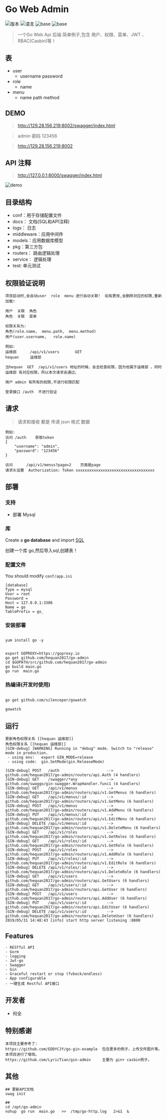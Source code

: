 # Go Web Admin 

![版本](https://img.shields.io/badge/release-1.2.1-blue.svg)
![语言](https://img.shields.io/badge/language-goland1.2-blue.svg)
![base](https://img.shields.io/badge/base-gin-blue.svg)
![base](https://img.shields.io/badge/base-casbin-blue.svg)

> 一个Go Web Api 后端 简单例子,包含 用户、权限、菜单、JWT 、 RBAC(Casbin)等！


## 表
* user     
    * username  password   
* role      
    * name 
* menu     
    * name   path    method


##  DEMO


> http://129.28.156.219:8002/swagger/index.html

> admin  密码 123456

> http://129.28.156.219:8002


## API  注释

> http://127.0.0.1:8000/swagger/index.html

![demo](test/demo.jpg)



## 目录结构
* conf：用于存储配置文件
* docs： 文档(SQL和API注释)
* logs： 日志
* middleware：应用中间件
* models：应用数据库模型
* pkg：第三方包
* routers： 路由逻辑处理
* service： 逻辑处理
* test: 单元测试


## 权限验证说明

```
项目启动时,会自动user  role  menu 进行自动关联!  如有更改,会删除对应的权限,重新加载!

用户  关联  角色  
角色  关联  菜单  
```


```
权限关系为:
角色(role.name,  menu.path,  menu.method)  
用户(user.username,   role.name)

例如:
运维部      /api/v1/users       GET
hequan     运维部

当hequan  GET  /api/v1/users 地址的时候，会去检查权限，因为他属于运维部 ，同时 运维部 有对应权限，所以本次请求会通过。

用户 admin 有所有的权限,不进行权限匹配

登录接口 /auth  不进行验证
```

## 请求

> 请求和接收 都是 传递 json 格式 数据
```
例如:
访问 /auth    获取token
{
	"username": "admin",
	"password": "123456"
}

访问      /api/v1/menus?page=2    页面是page
请求头设置  Authorization: Token xxxxxxxxxxxxxxxxxxxxxxxxxxxxxxxxxxx
```

## 部署

### 支持

- 部署 Mysql

### 库

Create a **go database** and import [SQL](https://github.com/hequan2017/go-admin/blob/master/docs/sql/go.sql)

创建一个库 go,然后导入sql,创建表！

### 配置文件

You should modify `conf/app.ini`

```
[database]
Type = mysql
User = root
Password =
Host = 127.0.0.1:3306
Name = go
TablePrefix = go_
```

### 安装部署
```

yum install go -y 


export GOPROXY=https://goproxy.io
go get github.com/hequan2017/go-admin
cd $GOPATH/src/github.com/hequan2017/go-admin
go build main.go
go run  main.go 
```


### 热编译(开发时使用)
```bash

go get github.com/silenceper/gowatch

gowatch   
```

## 运行


```
更新角色权限关系 [[hequan 运维部]]
角色权限关系 [[hequan 运维部]]
[GIN-debug] [WARNING] Running in "debug" mode. Switch to "release" mode in production.
 - using env:	export GIN_MODE=release
 - using code:	gin.SetMode(gin.ReleaseMode)

[GIN-debug] POST   /auth                     --> github.com/hequan2017/go-admin/routers/api.Auth (4 handlers)
[GIN-debug] GET    /swagger/*any             --> github.com/swaggo/gin-swagger.WrapHandler.func1 (4 handlers)
[GIN-debug] GET    /api/v1/menus             --> github.com/hequan2017/go-admin/routers/api/v1.GetMenus (6 handlers)
[GIN-debug] GET    /api/v1/menus/:id         --> github.com/hequan2017/go-admin/routers/api/v1.GetMenu (6 handlers)
[GIN-debug] POST   /api/v1/menus             --> github.com/hequan2017/go-admin/routers/api/v1.AddMenu (6 handlers)
[GIN-debug] PUT    /api/v1/menus/:id         --> github.com/hequan2017/go-admin/routers/api/v1.EditMenu (6 handlers)
[GIN-debug] DELETE /api/v1/menus/:id         --> github.com/hequan2017/go-admin/routers/api/v1.DeleteMenu (6 handlers)
[GIN-debug] GET    /api/v1/roles             --> github.com/hequan2017/go-admin/routers/api/v1.GetRoles (6 handlers)
[GIN-debug] GET    /api/v1/roles/:id         --> github.com/hequan2017/go-admin/routers/api/v1.GetRole (6 handlers)
[GIN-debug] POST   /api/v1/roles             --> github.com/hequan2017/go-admin/routers/api/v1.AddRole (6 handlers)
[GIN-debug] PUT    /api/v1/roles/:id         --> github.com/hequan2017/go-admin/routers/api/v1.EditRole (6 handlers)
[GIN-debug] DELETE /api/v1/roles/:id         --> github.com/hequan2017/go-admin/routers/api/v1.DeleteRole (6 handlers)
[GIN-debug] GET    /api/v1/users             --> github.com/hequan2017/go-admin/routers/api.GetUsers (6 handlers)
[GIN-debug] GET    /api/v1/users/:id         --> github.com/hequan2017/go-admin/routers/api.GetUser (6 handlers)
[GIN-debug] POST   /api/v1/users             --> github.com/hequan2017/go-admin/routers/api.AddUser (6 handlers)
[GIN-debug] PUT    /api/v1/users/:id         --> github.com/hequan2017/go-admin/routers/api.EditUser (6 handlers)
[GIN-debug] DELETE /api/v1/users/:id         --> github.com/hequan2017/go-admin/routers/api.DeleteUser (6 handlers)
2019/05/31 14:48:43 [info] start http server listening :8000

```




## Features
```
- RESTful API
- Gorm
- logging
- Jwt-go
- Swagger
- Gin
- Graceful restart or stop (fvbock/endless)
- App configurable
- 一键生成 Restful API接口
```


## 开发者
* 何全


## 特别感谢

```
本项目主要参考了:
https://github.com/EDDYCJY/go-gin-example  包含更多的例子，上传文件图片等。本项目进行了增改。
https://github.com/LyricTian/gin-admin     主要为 gin+ casbin例子。
```

## 其他
```shell
## 更新API文档
swag init

## 
cd /opt/go-admin
nohup  go run  main.go   >>  /tmp/go-http.log   2>&1  & 
```